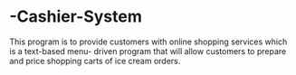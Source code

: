 # -Cashier-System
This program is to provide customers with online shopping services which is a text-based menu-
driven program that will allow customers to prepare and price shopping carts of ice cream
orders.
